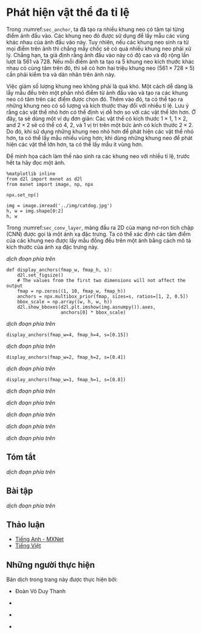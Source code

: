 <!-- ===================== Bắt đầu dịch Phần 1 ==================== -->
<!-- ========================================= REVISE - BẮT ĐẦU =================================== -->

<!--
# Multiscale Object Detection
-->

# Phát hiện vật thể đa tỉ lệ


<!--
In :numref:`sec_anchor`, we generated multiple anchor boxes centered on each pixel of the input image.
These anchor boxes are used to sample different regions of the input image.
However, if anchor boxes are generated centered on each pixel of the image, soon there will be too many anchor boxes for us to compute.
For example, we assume that the input image has a height and a width of 561 and 728 pixels respectively.
If five different shapes of anchor boxes are generated centered on each pixel, over two million anchor boxes ($561 \times 728 \times 5$) need to be predicted and labeled on the image.
-->

Trong :numref:`sec_anchor`, ta đã tạo ra nhiều khung neo có tâm tại từng điểm ảnh đầu vào.
Các khung neo đó được sử dụng để lấy mẫu các vùng khác nhau của ảnh đầu vào này.
Tuy nhiên, nếu các khung neo sinh ra từ mọi điểm trên ảnh thì chẳng mấy chốc sẽ có quá nhiều khung neo phải xử lý.
Chẳng hạn, ta giả định rằng ảnh đầu vào này có độ cao và độ rộng lần lượt là 561 và 728.
Nếu mỗi điểm ảnh ta tạo ra 5 khung neo kích thước khác nhau có cùng tâm trên đó, thì sẽ có hơn hai triệu khung neo ($561 \times 728 \times 5$) cần phải kiểm tra và dán nhãn trên ảnh này.

<!--
It is not difficult to reduce the number of anchor boxes.
An easy way is to apply uniform sampling on a small portion of pixels from the input image and generate anchor boxes centered on the sampled pixels.
In addition, we can generate anchor boxes of varied numbers and sizes on multiple scales.
Notice that smaller objects are more likely to be positioned on the image than larger ones.
Here, we will use a simple example: Objects with shapes of $1 \times 1$, $1 \times 2$, and $2 \times 2$ may have 4, 2, and 1 possible position(s) on an image with the shape $2 \times 2$.
Therefore, when using smaller anchor boxes to detect smaller objects, we can sample more regions; when using larger anchor boxes to detect larger objects, we can sample fewer regions.
-->

Việc giảm số lượng khung neo không phải là quá khó.
Một cách dễ dàng là lẫy mẫu đều trên một phần nhỏ điểm từ ảnh đầu vào và tạo ra các khung neo có tâm trên các điểm được chọn đó.
Thêm vào đó, ta có thể tạo ra những khung neo có số lượng và kích thước thay đổi với nhiều tỉ lệ.
Lưu ý rằng các vật thể nhỏ hơn có thể định vị dễ hơn so với các vật thể lớn hơn.
Ở đây, ta sẽ dùng một ví dụ đơn giản: Các vật thể có kích thước $1 \times 1$, $1 \times 2$, and $2 \times 2$ sẽ có thể có 4, 2, và 1 vị trí trên một bức ảnh có kích thước $2 \times 2$.
Do đó, khi sử dụng những khung neo nhỏ hơn để phát hiện các vật thể nhỏ hơn, ta có thể lấy mẫu nhiều vùng hơn; khi dùng những khung neo để phát hiện các vật thể lớn hơn, ta có thể lấy mẫu ít vùng hơn.

<!--
To demonstrate how to generate anchor boxes on multiple scales, let us read an image first.
It has a height and width of $561 \times 728$ pixels.
-->

Để minh họa cách làm thế nào sinh ra các khung neo với nhiều tỉ lệ, trước hết ta hãy đọc một ảnh.

```{.python .input  n=1}
%matplotlib inline
from d2l import mxnet as d2l
from mxnet import image, np, npx

npx.set_np()

img = image.imread('../img/catdog.jpg')
h, w = img.shape[0:2]
h, w
```


<!--
In :numref:`sec_conv_layer`, the 2D array output of the convolutional neural network (CNN) is called a feature map.
We can determine the midpoints of anchor boxes uniformly sampled on any image by defining the shape of the feature map.
-->

Trong :numref:`sec_conv_layer`, mảng đầu ra 2D của mạng nơ-ron tích chập (CNN) được gọi là một ánh xạ đặc trưng.
Ta có thể xác định các tâm điểm của các khung neo được lấy mẫu đồng đều trên một ảnh bằng cách mô tả kích thước của ánh xạ đặc trưng này.

<!-- ===================== Kết thúc dịch Phần 1 ===================== -->

<!-- ===================== Bắt đầu dịch Phần 2 ===================== -->


<!--
The function `display_anchors` is defined below.
We are going to generate anchor boxes `anchors` centered on each unit (pixel) on the feature map `fmap`.
Since the coordinates of axes $x$ and $y$ in anchor boxes `anchors` have been divided by the width and height of the feature map `fmap`, 
values between 0 and 1 can be used to represent relative positions of anchor boxes in the feature map.
Since the midpoints of anchor boxes `anchors` overlap with all the units on feature map `fmap`, 
the relative spatial positions of the midpoints of the `anchors` on any image must have a uniform distribution.
Specifically, when the width and height of the feature map are set to `fmap_w` and `fmap_h` respectively, 
the function will conduct uniform sampling for `fmap_h` rows and `fmap_w` columns of pixels and use them as midpoints 
to generate anchor boxes with size `s` (we assume that the length of list `s` is 1) and different aspect ratios (`ratios`).
-->

*dịch đoạn phía trên*


```{.python .input  n=2}
def display_anchors(fmap_w, fmap_h, s):
    d2l.set_figsize()
    # The values from the first two dimensions will not affect the output
    fmap = np.zeros((1, 10, fmap_w, fmap_h))
    anchors = npx.multibox_prior(fmap, sizes=s, ratios=[1, 2, 0.5])
    bbox_scale = np.array((w, h, w, h))
    d2l.show_bboxes(d2l.plt.imshow(img.asnumpy()).axes,
                    anchors[0] * bbox_scale)
```


<!--
We will first focus on the detection of small objects. In order to make it easier to distinguish upon display, the anchor boxes with different midpoints here do not overlap.
We assume that the size of the anchor boxes is 0.15 and the height and width of the feature map are 4.
We can see that the midpoints of anchor boxes from the 4 rows and 4 columns on the image are uniformly distributed.
-->

*dịch đoạn phía trên*


```{.python .input  n=3}
display_anchors(fmap_w=4, fmap_h=4, s=[0.15])
```


<!--
We are going to reduce the height and width of the feature map by half and use a larger anchor box to detect larger objects.
When the size is set to 0.4, overlaps will occur between regions of some anchor boxes.
-->

*dịch đoạn phía trên*



```{.python .input  n=4}
display_anchors(fmap_w=2, fmap_h=2, s=[0.4])
```


<!--
Finally, we are going to reduce the height and width of the feature map by half and increase the anchor box size to 0.8.
Now the midpoint of the anchor box is the center of the image.
-->

*dịch đoạn phía trên*



```{.python .input  n=5}
display_anchors(fmap_w=1, fmap_h=1, s=[0.8])
```


<!--
Since we have generated anchor boxes of different sizes on multiple scales, we will use them to detect objects of various sizes at different scales.
Now we are going to introduce a method based on convolutional neural networks (CNNs).
-->

*dịch đoạn phía trên*


<!-- ===================== Kết thúc dịch Phần 2 ===================== -->

<!-- ===================== Bắt đầu dịch Phần 3 ===================== -->


<!--
At a certain scale, suppose we generate $h \times w$ sets of anchor boxes with different midpoints based on $c_i$ feature maps 
with the shape $h \times w$ and the number of anchor boxes in each set is $a$.
For example, for the first scale of the experiment, we generate 16 sets of anchor boxes with 
different midpoints based on 10 (number of channels) feature maps with a shape of $4 \times 4$, and each set contains 3 anchor boxes.
Next, each anchor box is labeled with a category and offset based on the classification and position of the ground-truth bounding box.
At the current scale, the object detection model needs to predict the category and offset of $h \times w$ sets of anchor boxes with different midpoints based on the input image.
-->

*dịch đoạn phía trên*


<!--
We assume that the $c_i$ feature maps are the intermediate output of the CNN based on the input image.
Since each feature map has $h \times w$ different spatial positions, the same position will have $c_i$ units.
According to the definition of receptive field in the :numref:`sec_conv_layer`, the $c_i$ units of the feature map at the same spatial position have the same receptive field on the input image.
Thus, they represent the information of the input image in this same receptive field.
Therefore, we can transform the $c_i$ units of the feature map at the same spatial position into the categories and offsets of the $a$ anchor boxes generated using that position as a midpoint.
It is not hard to see that, in essence, we use the information of the input image in a certain receptive field to predict the category and offset of the anchor boxes close to the field on the input image.
-->

*dịch đoạn phía trên*


<!--
When the feature maps of different layers have receptive fields of different sizes on the input image, they are used to detect objects of different sizes.
For example, we can design a network to have a wider receptive field for each unit in the feature map that is closer to the output layer, to detect objects with larger sizes in the input image.
-->

*dịch đoạn phía trên*


<!--
We will implement a multiscale object detection model in the following section.
-->

*dịch đoạn phía trên*



## Tóm tắt


<!--
* We can generate anchor boxes with different numbers and sizes on multiple scales to detect objects of different sizes on multiple scales.
* The shape of the feature map can be used to determine the midpoint of the anchor boxes that uniformly sample any image.
* We use the information for the input image from a certain receptive field to predict the category and offset of the anchor boxes close to that field on the image.
-->

*dịch đoạn phía trên*


## Bài tập


<!--
Given an input image, assume $1 \times c_i \times h \times w$ to be the shape of the feature map while $c_i, h, w$ are the number, height, and width of the feature map.
What methods can you think of to convert this variable into the anchor box's category and offset? What is the shape of the output?
-->

*dịch đoạn phía trên*

<!-- ===================== Kết thúc dịch Phần 3 ===================== -->
<!-- ========================================= REVISE - KẾT THÚC ===================================-->

## Thảo luận
* [Tiếng Anh - MXNet](https://discuss.d2l.ai/t/371)
* [Tiếng Việt](https://forum.machinelearningcoban.com/c/d2l)


## Những người thực hiện
Bản dịch trong trang này được thực hiện bởi:
<!--
Tác giả của mỗi Pull Request điền tên mình và tên những người review mà bạn thấy
hữu ích vào từng phần tương ứng. Mỗi dòng một tên, bắt đầu bằng dấu `*`.

Tên đầy đủ của các reviewer có thể được tìm thấy tại https://github.com/aivivn/d2l-vn/blob/master/docs/contributors_info.md
-->

* Đoàn Võ Duy Thanh
<!-- Phần 1 -->
* 

<!-- Phần 2 -->
* 

<!-- Phần 3 -->
* 
